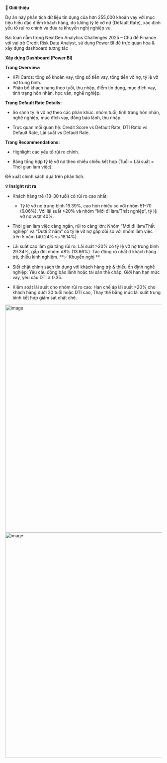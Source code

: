 **👀 Giới thiệu**

Dự án này phân tích dữ liệu tín dụng của hơn 255,000 khoản vay với mục tiêu hiểu đặc điểm khách hàng, đo lường tỷ lệ vỡ nợ (Default Rate), xác định yếu tố rủi ro chính và đưa ra khuyến nghị nghiệp vụ.

Bài toán nằm trong NextGen Analytics Challenges 2025 – Chủ đề Finance với vai trò Credit Risk Data Analyst, sử dụng Power BI để trực quan hóa & xây dựng dashboard tương tác

**Xây dựng Dashboard (Power BI)**

**Trang Overview:**

- KPI Cards: tổng số khoản vay, tổng số tiền vay, tổng tiền vỡ nợ, tỷ lệ vỡ nợ trung bình.
- Phân bố khách hàng theo tuổi, thu nhập, điểm tín dụng, mục đích vay, tình trạng hôn nhân, học vấn, nghề nghiệp.

**Trang Default Rate Details:**

- So sánh tỷ lệ vỡ nợ theo các phân khúc: nhóm tuổi, tình trạng hôn nhân, nghề nghiệp, mục đích vay, đồng bảo lãnh, thu nhập.

- Trực quan mối quan hệ: Credit Score vs Default Rate, DTI Ratio vs Default Rate, Lãi suất vs Default Rate.

**Trang Recommendations:**

- Highlight các yếu tố rủi ro chính.

- Bảng tổng hợp tỷ lệ vỡ nợ theo nhiều chiều kết hợp (Tuổi × Lãi suất × Thời gian làm việc).

Đề xuất chính sách dựa trên phân tích.

**💡 Insight rút ra**

- Khách hàng trẻ (18–30 tuổi) có rủi ro cao nhất:
  - Tỷ lệ vỡ nợ trung bình 19.39%, cao hơn nhiều so với nhóm 51–70 (6.06%). Với lãi suất >20% và nhóm “Mới đi làm/Thất nghiệp”, tỷ lệ vỡ nợ vượt 40%.
- Thời gian làm việc càng ngắn, rủi ro càng lớn: Nhóm “Mới đi làm/Thất nghiệp” và “Dưới 2 năm” có tỷ lệ vỡ nợ gấp đôi so với nhóm làm việc trên 5 năm (40.24% vs 18.14%).
- Lãi suất cao làm gia tăng rủi ro: Lãi suất >20% có tỷ lệ vỡ nợ trung bình 29.34%, gấp đôi nhóm ≤8% (13.66%). Tác động rõ nhất ở khách hàng trẻ, thiếu kinh nghiệm.
**✅ Khuyến nghị
**
- Siết chặt chính sách tín dụng với khách hàng trẻ & thiếu ổn định nghề nghiệp: Yêu cầu đồng bảo lãnh hoặc tài sản thế chấp, Giới hạn hạn mức vay, yêu cầu DTI ≤ 0.35.

- Kiểm soát lãi suất cho nhóm rủi ro cao: Hạn chế áp lãi suất >20% cho khách hàng dưới 30 tuổi hoặc DTI cao, Thay thế bằng mức lãi suất trung bình kết hợp giám sát chặt chẽ.
<img width="1287" height="731" alt="image" src="https://github.com/user-attachments/assets/4d848c48-eb13-4f87-bb50-921f0cf54f2e" />
<img width="1291" height="724" alt="image" src="https://github.com/user-attachments/assets/744dda59-9232-4219-8754-be29ab984c69" />

